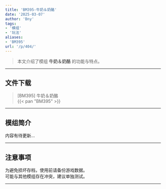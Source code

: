 ```yaml
---
title: 'BM395-牛奶＆奶酪'
date: '2025-03-07'
author: 'Bny'
tags:
- '模组'
- '玩法'
aliases:
- 'BM395'
url: '/p/404/'
---
```


> 本文介绍了模组 **牛奶＆奶酪** 的功能与特点。

---

## 文件下载

> [BM395] 牛奶＆奶酪  
{{< pan "BM395" >}}  

---

## 模组简介

>  
内容有待更新...  

---

## 注意事项

>  
为避免损坏存档，使用前请备份游戏数据。  
可能与其他模组存在冲突，建议单独测试。  

---

